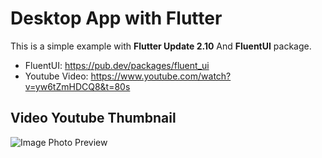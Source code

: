 # Desktop App with Flutter
This is a simple example with **Flutter Update 2.10** And **FluentUI** package.

* FluentUI: https://pub.dev/packages/fluent_ui
* Youtube Video: https://www.youtube.com/watch?v=yw6tZmHDCQ8&t=80s

## Video Youtube Thumbnail

![Image Photo Preview](https://scontent.fuio2-1.fna.fbcdn.net/v/t39.30808-6/273290071_4870109986430075_5962962553692494498_n.jpg?_nc_cat=111&ccb=1-5&_nc_sid=5cd70e&_nc_ohc=OfwKyYWXqlEAX8q0Wdo&_nc_ht=scontent.fuio2-1.fna&oh=00_AT8ZTcZsCS9aYODTG3ZCoPug453uuBPI_3mS9q0W3xjT_g&oe=620B4F56)

